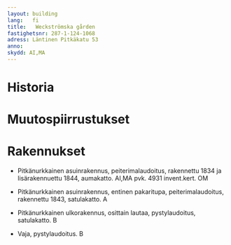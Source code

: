 ```yaml
---
layout: building
lang:   fi
title:   Weckströmska gården
fastighetsnr: 287-1-124-1068
adress: Läntinen Pitkäkatu 53
anno:
skydd: AI,MA
---
```


# Historia


# Muutospiirrustukset


# Rakennukset
- Pitkänurkkainen asuinrakennus, peiterimalaudoitus, rakennettu 1834 ja lisärakennuettu 1844, aumakatto.
AI,MA
pvk. 4931
invent.kert. OM

- Pitkänurkkainen asuinrakennus, entinen pakaritupa, peiterimalaudoitus, rakennettu 1843, satulakatto.
A

- Pitkänurkkainen ulkorakennus, osittain lautaa, pystylaudoitus, satulakatto.
B

- Vaja, pystylaudoitus.
B
